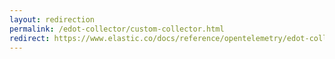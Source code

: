 ```yaml
---
layout: redirection
permalink: /edot-collector/custom-collector.html
redirect: https://www.elastic.co/docs/reference/opentelemetry/edot-collector/custom-collector.html
---
```


